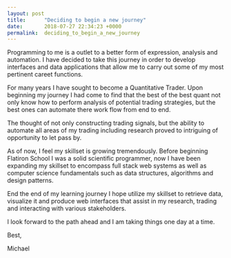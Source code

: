 ```yaml
---
layout: post
title:      "Deciding to begin a new journey"
date:       2018-07-27 22:34:23 +0000
permalink:  deciding_to_begin_a_new_journey
---
```



Programming to me is a outlet to a better form of expression, analysis and automation. I have decided to take this journey in order to develop interfaces and data applications that allow me to carry out some of my most pertinent careet functions.

For many years I have sought to become a Quantitative Trader. Upon beginning my journey I had come to find that the best of the best quant not only know how to perform analysis of potential trading strategies, but the best ones can automate there work flow from end to end.

The thought of not only constructing trading signals, but the ability to automate all areas of my trading including research proved to intriguing of opportunity to let pass by.

As of now, I feel my skillset is growing tremendously. Before beginning Flatiron School I was a solid scientific programmer, now I have been expanding my skillset to encompass full stack web systems as well as computer science fundamentals such as data structures, algorithms and design patterns.

End the end of my learning journey I hope utilize my skillset to retrieve data, visualize it and produce web interfaces that assist in my research, trading and interacting with various stakeholders.

I look forward to the path ahead and I am taking things one day at a time.

Best,

Michael


